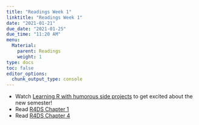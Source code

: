 ```yaml
---
title: "Readings Week 1"
linktitle: "Readings Week 1"
date: "2021-01-21"
due_date: "2021-01-25"
due_time: "11:20 AM"
menu:
  Material:
    parent: Readings
    weight: 1
type: docs
toc: false
editor_options: 
  chunk_output_type: console
---
```



* Watch [Learning R with humorous side projects](https://rstudio.com/resources/rstudioconf-2020/learning-r-with-humorous-side-projects/) to get excited about the new semester! 
* Read [R4DS Chapter 1](https://r4ds.had.co.nz/introduction.html) 
* Read [R4DS Chapter 4](https://r4ds.had.co.nz/workflow-basics.html) 


